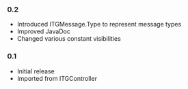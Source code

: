 ### 0.2
- Introduced ITGMessage.Type to represent message types
- Improved JavaDoc
- Changed various constant visibilities

### 0.1
- Initial release
- Imported from ITGController
